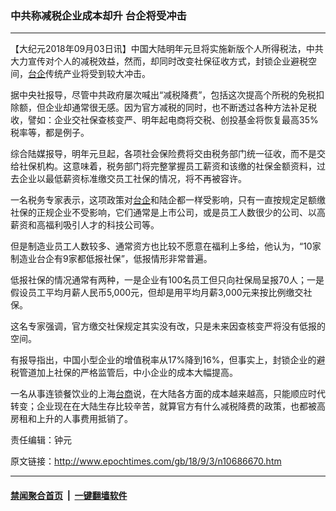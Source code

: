### 中共称减税企业成本却升 台企将受冲击
------------------------

<p>【大纪元2018年09月03日讯】中国大陆明年元旦将实施新版个人所得税法，中共大力宣传对个人的减税效益，然而，却同时改变社保征收方式，封锁企业避税空间，<a href="http://www.epochtimes.com/gb/tag/%E5%8F%B0%E4%BC%81.html">台企</a>传统产业将受到较大冲击。</p>
<p>据中央社报导，尽管中共政府屡次喊出“减税降费”，包括这次提高个所税的免税扣除额，但企业却通常很无感。因为官方减税的同时，也不断透过各种方法补足税收，譬如：企业交社保查核变严、明年起电商将交税、创投基金将恢复最高35%税率等，都是例子。</p>
<p>综合陆媒报导，明年元旦起，各项社会保险费将交由税务部门统一征收，而不是交给社保机构。这意味着，税务部门将完整掌握员工薪资和该缴的社保金额资料，过去企业以最低薪资标准缴交员工社保的情况，将不再被容许。</p>
<p>一名税务专家表示，这项政策对<a href="http://www.epochtimes.com/gb/tag/%E5%8F%B0%E4%BC%81.html">台企</a>和陆企都一样受影响，只有一直按规定足额缴社保的正规企业不受影响，它们通常是上市公司，或是员工人数很少的公司、以高薪资和高福利吸引人才的科技公司等。</p>
<p>但是制造业员工人数较多、通常资方也比较不愿意在福利上多给，他认为，“10家制造业台企有9家都低报社保”，低报情形非常普遍。</p>
<p>低报社保的情况通常有两种，一是企业有100名员工但只向社保局呈报70人；一是假设员工平均月薪人民币5,000元，但却是用平均月薪3,000元来按比例缴交社保。</p>
<p>这名专家强调，官方缴交社保规定其实没有改，只是未来因查核变严将没有低报的空间。</p>
<p>有报导指出，中国小型企业的增值税率从17%降到16%，但事实上，封锁企业的避税管道加上社保的严格监管后，中小企业的成本大幅提高。</p>
<p>一名从事连锁餐饮业的上海<a href="http://www.epochtimes.com/gb/tag/%E5%8F%B0%E5%95%86.html">台商</a>说，在大陆各方面的成本越来越高，只能顺应时代转变；企业现在在大陆生存比较辛苦，就算官方有什么减税降费的政策，也都被高房租和上升的人事费用抵销了。</p>
<p>责任编辑：钟元</p>

原文链接：http://www.epochtimes.com/gb/18/9/3/n10686670.htm


------------------------
#### [禁闻聚合首页](https://github.com/gfw-breaker/banned-news/blob/master/README.md) &nbsp;|&nbsp;  [一键翻墙软件](https://github.com/gfw-breaker/nogfw/blob/master/README.md)